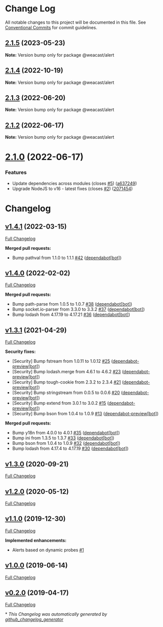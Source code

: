 # Change Log

All notable changes to this project will be documented in this file.
See [Conventional Commits](https://conventionalcommits.org) for commit guidelines.

## [2.1.5](https://github.com/weacast/weacast/compare/v2.1.4...v2.1.5) (2023-05-23)

**Note:** Version bump only for package @weacast/alert





## [2.1.4](https://github.com/weacast/weacast/compare/v2.1.3...v2.1.4) (2022-10-19)

**Note:** Version bump only for package @weacast/alert





## [2.1.3](https://github.com/weacast/weacast/compare/v2.1.2...v2.1.3) (2022-06-20)

**Note:** Version bump only for package @weacast/alert





## [2.1.2](https://github.com/weacast/weacast/compare/v2.1.1...v2.1.2) (2022-06-17)

**Note:** Version bump only for package @weacast/alert






# [2.1.0](https://github.com/weacast/weacast/compare/v2.0.3...v2.1.0) (2022-06-17)

### Features

* Update dependencies across modules (closes [#5](https://github.com/weacast/weacast/issues/5)) ([a637249](https://github.com/weacast/weacast/commit/a6372498954a246f2e1bfb2deecfcac4e3e70665))
* Upgrade NodeJS to v16 - latest fixes (closes [#2](https://github.com/weacast/weacast/issues/2)) ([2071454](https://github.com/weacast/weacast/commit/2071454415249f33ad16be37f5672606633250db))

# Changelog

## [v1.4.1](https://github.com/weacast/weacast-alert/tree/v1.4.1) (2022-03-15)

[Full Changelog](https://github.com/weacast/weacast-alert/compare/v1.4.0...v1.4.1)

**Merged pull requests:**

- Bump pathval from 1.1.0 to 1.1.1 [\#42](https://github.com/weacast/weacast-alert/pull/42) ([dependabot[bot]](https://github.com/apps/dependabot))

## [v1.4.0](https://github.com/weacast/weacast-alert/tree/v1.4.0) (2022-02-02)

[Full Changelog](https://github.com/weacast/weacast-alert/compare/v1.3.1...v1.4.0)

**Merged pull requests:**

- Bump path-parse from 1.0.5 to 1.0.7 [\#38](https://github.com/weacast/weacast-alert/pull/38) ([dependabot[bot]](https://github.com/apps/dependabot))
- Bump socket.io-parser from 3.3.0 to 3.3.2 [\#37](https://github.com/weacast/weacast-alert/pull/37) ([dependabot[bot]](https://github.com/apps/dependabot))
- Bump lodash from 4.17.19 to 4.17.21 [\#36](https://github.com/weacast/weacast-alert/pull/36) ([dependabot[bot]](https://github.com/apps/dependabot))

## [v1.3.1](https://github.com/weacast/weacast-alert/tree/v1.3.1) (2021-04-29)

[Full Changelog](https://github.com/weacast/weacast-alert/compare/v1.3.0...v1.3.1)

**Security fixes:**

- \[Security\] Bump fstream from 1.0.11 to 1.0.12 [\#25](https://github.com/weacast/weacast-alert/pull/25) ([dependabot-preview[bot]](https://github.com/apps/dependabot-preview))
- \[Security\] Bump lodash.merge from 4.6.1 to 4.6.2 [\#23](https://github.com/weacast/weacast-alert/pull/23) ([dependabot-preview[bot]](https://github.com/apps/dependabot-preview))
- \[Security\] Bump tough-cookie from 2.3.2 to 2.3.4 [\#21](https://github.com/weacast/weacast-alert/pull/21) ([dependabot-preview[bot]](https://github.com/apps/dependabot-preview))
- \[Security\] Bump stringstream from 0.0.5 to 0.0.6 [\#20](https://github.com/weacast/weacast-alert/pull/20) ([dependabot-preview[bot]](https://github.com/apps/dependabot-preview))
- \[Security\] Bump extend from 3.0.1 to 3.0.2 [\#15](https://github.com/weacast/weacast-alert/pull/15) ([dependabot-preview[bot]](https://github.com/apps/dependabot-preview))
- \[Security\] Bump bson from 1.0.4 to 1.0.9 [\#13](https://github.com/weacast/weacast-alert/pull/13) ([dependabot-preview[bot]](https://github.com/apps/dependabot-preview))

**Merged pull requests:**

- Bump y18n from 4.0.0 to 4.0.1 [\#35](https://github.com/weacast/weacast-alert/pull/35) ([dependabot[bot]](https://github.com/apps/dependabot))
- Bump ini from 1.3.5 to 1.3.7 [\#33](https://github.com/weacast/weacast-alert/pull/33) ([dependabot[bot]](https://github.com/apps/dependabot))
- Bump bson from 1.0.4 to 1.0.9 [\#32](https://github.com/weacast/weacast-alert/pull/32) ([dependabot[bot]](https://github.com/apps/dependabot))
- Bump lodash from 4.17.4 to 4.17.19 [\#30](https://github.com/weacast/weacast-alert/pull/30) ([dependabot[bot]](https://github.com/apps/dependabot))

## [v1.3.0](https://github.com/weacast/weacast-alert/tree/v1.3.0) (2020-09-21)

[Full Changelog](https://github.com/weacast/weacast-alert/compare/v1.2.0...v1.3.0)

## [v1.2.0](https://github.com/weacast/weacast-alert/tree/v1.2.0) (2020-05-12)

[Full Changelog](https://github.com/weacast/weacast-alert/compare/v1.1.0...v1.2.0)

## [v1.1.0](https://github.com/weacast/weacast-alert/tree/v1.1.0) (2019-12-30)

[Full Changelog](https://github.com/weacast/weacast-alert/compare/v1.0.0...v1.1.0)

**Implemented enhancements:**

- Alerts based on dynamic probes [\#1](https://github.com/weacast/weacast-alert/issues/1)

## [v1.0.0](https://github.com/weacast/weacast-alert/tree/v1.0.0) (2019-06-14)

[Full Changelog](https://github.com/weacast/weacast-alert/compare/v0.2.0...v1.0.0)

## [v0.2.0](https://github.com/weacast/weacast-alert/tree/v0.2.0) (2019-04-17)

[Full Changelog](https://github.com/weacast/weacast-alert/compare/1d40b6f92d23d118d2a80414658c67816316b77b...v0.2.0)



\* *This Changelog was automatically generated by [github_changelog_generator](https://github.com/github-changelog-generator/github-changelog-generator)*
